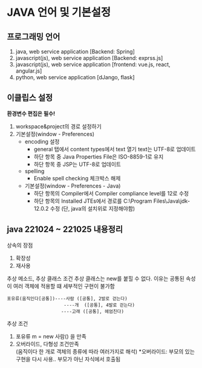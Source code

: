 JAVA 언어 및 기본설정
==========================
프로그래밍 언어
-------------------
1. java, web service application [Backend: Spring]
2. javascript(js), web service application [Backend: exprss.js]
3. javascript(js), web service application [frontend: vue.js, react, angular.js]
4. python, web service application [dJango, flask]

이클립스 설정
-----------------------
**환경변수 편집은 필수!**

1. workspace&project의 경로 설정하기
2. 기본설정(window - Preferences)    
    - encoding 설정
        - general 탭에서 content types에서 text 열기 text는 UTF-8로 업데이트  
        - 하단 항목 중 Java Properties File은 ISO-8859-1로 유지   
        - 하단 항목 중 JSP는 UTF-8로 업데이트        
    - spelling
        - Enable spell checking 체크박스 해제    
    - 기본설정(window - Preferences - Java)    
        - 하단 항목의 Compiler에서 Compiler compliance level를 12로 수정 
        - 하단 항목의 Installed JTEs에서 경로를 C:\Program Files\Java\jdk-12.0.2 수정 (단, java의 설치위로 지정해야함)

java 221024 ~ 221025 내용정리
-------------------------------
상속의 장점
1. 확장성
2. 재사용

추상 메소드, 추상 클래스 조건
추상 클래스는 new를 붙힐 수 없다.
이유는 공통된 속성이 여러 객체에 적용할 떄 세부적인 구현이 불가함

    포유류(움직인다[공통])----사람 ([공통], 2발로 걷는다)
                         ----개  ([공통], 4발로 걷는다)
                        ----고래 ([공통], 헤엄친다)
                        
추상 조건
1. 포유류 m = new 사람() 을 만족
2. 오버라이드, 다형성 조건만족    
(움직이다 한 개로 객체의 종류에 따라 여러가지로 해석)
*오버라이드: 부모의 있는 구현을 다시 사용.. 부모가 아닌 자식에서 호출됨
